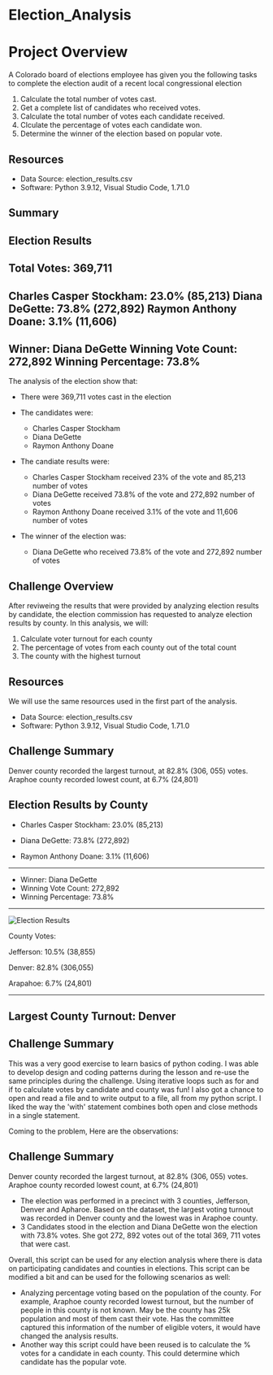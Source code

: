 # Election_Analysis

# Project Overview

A Colorado board of elections employee has given you the following tasks to complete the election audit of a recent local congressional election

1. Calculate the total number of votes cast.
2. Get a complete list of candidates who received votes.
3. Calculate the total number of votes each candidate received.
4. Clculate the percentage of votes each candidate won.
5. Determine the winner of the election based on popular vote.

## Resources
- Data Source: election_results.csv
- Software: Python 3.9.12, Visual Studio Code, 1.71.0

## Summary

Election Results
-------------------------
Total Votes: 369,711
-------------------------
Charles Casper Stockham: 23.0% (85,213)
Diana DeGette: 73.8% (272,892)
Raymon Anthony Doane: 3.1% (11,606)
-------------------------
Winner: Diana DeGette
Winning Vote Count: 272,892
Winning Percentage: 73.8%
-------------------------


The analysis of the election show that:
- There were 369,711 votes cast in the election
- The candidates were:
	- Charles Casper Stockham
	- Diana DeGette
	- Raymon Anthony Doane

- The candiate results were:
	- Charles Casper Stockham received 23% of the vote and 85,213 number of votes
	- Diana DeGette received 73.8% of the vote and 272,892 number of votes
	- Raymon Anthony Doane received 3.1% of the vote and 11,606 number of votes

- The winner of the election was:
	- Diana DeGette who received 73.8% of the vote and 272,892 number of votes


## Challenge Overview

After reviweing the results that were provided by analyzing election results by candidate, the election commission has requested to analyze election results by county. In this analysis, we will:

1. Calculate voter turnout for each county
2. The percentage of votes from each county out of the total count
3. The county with the highest turnout

## Resources

We will use the same resources used in the first part of the analysis.
- Data Source: election_results.csv
- Software: Python 3.9.12, Visual Studio Code, 1.71.0


## Challenge Summary

Denver county recorded the largest turnout, at 82.8% (306, 055) votes. Araphoe county recorded lowest count, at 6.7% (24,801)

Election Results by County
-------------------------

- Charles Casper Stockham: 23.0% (85,213)<p>
- Diana DeGette: 73.8% (272,892)<p>
- Raymon Anthony Doane: 3.1% (11,606)
-------------------------
- Winner: Diana DeGette
- Winning Vote Count: 272,892
- Winning Percentage: 73.8%
-------------------------

![Election Results](Resources/ElectionResults.png)

County Votes:

Jefferson: 10.5% (38,855)

Denver: 82.8% (306,055)

Arapahoe: 6.7% (24,801)

-------------------------
Largest County Turnout: Denver
-------------------------

## Challenge Summary

This was a very good exercise to learn basics of python coding. I was able to develop design and coding patterns during the lesson and re-use the same principles during the challenge. Using iterative loops such as for and if to calculate votes by candidate and county was fun! I also got a chance to open and read a file and to write output to a file, all from my python script. I liked the way the 'with' statement combines both open and close methods in a single statement. 

Coming to the problem, Here are the observations:


## Challenge Summary

Denver county recorded the largest turnout, at 82.8% (306, 055) votes. Araphoe county recorded lowest count, at 6.7% (24,801)

- The election was performed in a precinct with 3 counties, Jefferson, Denver and Apharoe. Based on the dataset, the largest voting turnout was recorded in Denver county and the lowest was in Araphoe county.
- 3 Candidates stood in the election and Diana DeGette won the election with 73.8% votes. She got 272, 892 votes out of the total 369, 711 votes that were cast. 

Overall, this script can be used for any election analysis where there is data on participating candidates and counties in elections. This script can be modified a bit and can be used for the following scenarios as well:

- Analyzing percentage voting based on the population of the county. For example, Araphoe county recorded lowest turnout, but the number of people in this county is not known. May be the county has 25k population and most of them cast their vote. Has the committee captured this information of the number of eligible voters, it would have changed the analysis results.
- Another way this script could have been reused is to calculate the % votes for a candidate in each county. This could determine which candidate has the popular vote.



